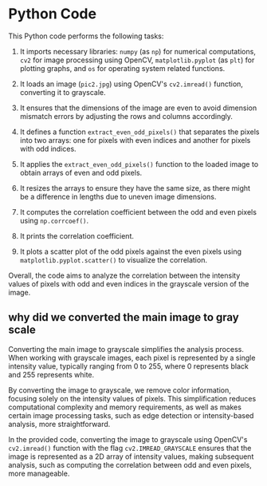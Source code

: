 # Python Code

This Python code performs the following tasks:

1. It imports necessary libraries: `numpy` (as `np`) for numerical computations, `cv2` for image processing using OpenCV, `matplotlib.pyplot` (as `plt`) for plotting graphs, and `os` for operating system related functions.

2. It loads an image (`pic2.jpg`) using OpenCV's `cv2.imread()` function, converting it to grayscale.

3. It ensures that the dimensions of the image are even to avoid dimension mismatch errors by adjusting the rows and columns accordingly.

4. It defines a function `extract_even_odd_pixels()` that separates the pixels into two arrays: one for pixels with even indices and another for pixels with odd indices.

5. It applies the `extract_even_odd_pixels()` function to the loaded image to obtain arrays of even and odd pixels.

6. It resizes the arrays to ensure they have the same size, as there might be a difference in lengths due to uneven image dimensions.

7. It computes the correlation coefficient between the odd and even pixels using `np.corrcoef()`.

8. It prints the correlation coefficient.

9. It plots a scatter plot of the odd pixels against the even pixels using `matplotlib.pyplot.scatter()` to visualize the correlation.

Overall, the code aims to analyze the correlation between the intensity values of pixels with odd and even indices in the grayscale version of the image.

## why did we converted the main image to gray scale

Converting the main image to grayscale simplifies the analysis process. When working with grayscale images, each pixel is represented by a single intensity value, typically ranging from 0 to 255, where 0 represents black and 255 represents white.

By converting the image to grayscale, we remove color information, focusing solely on the intensity values of pixels. This simplification reduces computational complexity and memory requirements, as well as makes certain image processing tasks, such as edge detection or intensity-based analysis, more straightforward.

In the provided code, converting the image to grayscale using OpenCV's `cv2.imread()` function with the flag `cv2.IMREAD_GRAYSCALE` ensures that the image is represented as a 2D array of intensity values, making subsequent analysis, such as computing the correlation between odd and even pixels, more manageable.